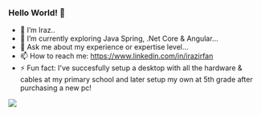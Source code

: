 ### Hello World! 👋

- 🔭 I’m Iraz..
- 🌱 I’m currently exploring Java Spring, .Net Core & Angular...
- 💬 Ask me about my experience or expertise level...
- 📫 How to reach me: https://www.linkedin.com/in/irazirfan
- ⚡ Fun fact: I've succesfully setup a desktop with all the hardware & cables at my primary school and later setup my own at 5th grade after purchasing a new pc!

![](https://programmeerplaats.nl/wp-content/uploads/2020/07/eat-sleep-code-repeat.gif)
<!--
![](https://media.giphy.com/media/dbtDDSvWErdf2/giphy.gif)

